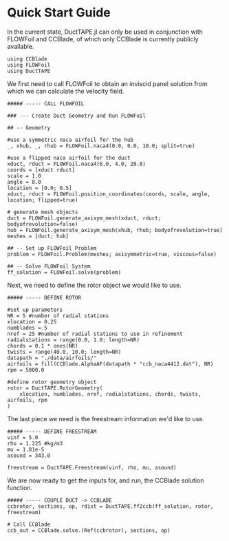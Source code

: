 # Quick Start Guide

In the current state, DuctTAPE.jl can only be used in conjunction with FLOWFoil and CCBlade, of which only CCBlade is currently publicly available.

```
using CCBlade
using FLOWFoil
using DuctTAPE
```

We first need to call FLOWFoil to obtain an inviscid panel solution from which we can calculate the velocity field.

```
##### ----- CALL FLOWFOIL

### --- Create Duct Geometry and Run FLOWFoil

## -- Geometry

#use a symmetric naca airfoil for the hub
_, xhub, _, rhub = FLOWFoil.naca4(0.0, 0.0, 10.0; split=true)

#use a flipped naca airfoil for the duct
xduct, rduct = FLOWFoil.naca4(6.0, 4.0, 20.0)
coords = [xduct rduct]
scale = 1.0
angle = 8.0
location = [0.0; 0.5]
xduct, rduct = FLOWFoil.position_coordinates(coords, scale, angle, location; flipped=true)

# generate mesh objects
duct = FLOWFoil.generate_axisym_mesh(xduct, rduct; bodyofrevolution=false)
hub = FLOWFoil.generate_axisym_mesh(xhub, rhub; bodyofrevolution=true)
meshes = [duct; hub]

## -- Set up FLOWFoil Problem
problem = FLOWFoil.Problem(meshes; axisymmetric=true, viscous=false)

## -- Solve FLOWFoil System
ff_solution = FLOWFoil.solve(problem)
```

Next, we need to define the rotor object we would like to use.

```
##### ----- DEFINE ROTOR

#set up parameters
NR = 5 #number of radial stations
xlocation = 0.25
numblades = 5
nref = 25 #number of radial stations to use in refinement
radialstations = range(0.0, 1.0; length=NR)
chords = 0.1 * ones(NR)
twists = range(40.0, 10.0; length=NR)
datapath = "./data/airfoils/"
airfoils = fill(CCBlade.AlphaAF(datapath * "ccb_naca4412.dat"), NR)
rpm = 5000.0

#define rotor geometry object
rotor = DuctTAPE.RotorGeometry(
    xlocation, numblades, nref, radialstations, chords, twists, airfoils, rpm
)
```

The last piece we need is the freestream information we'd like to use.

```
##### ----- DEFINE FREESTREAM
vinf = 5.0
rho = 1.225 #kg/m3
mu = 1.81e-5
asound = 343.0

freestream = DuctTAPE.Freestream(vinf, rho, mu, asound)
```

We are now ready to get the inputs for, and run, the CCBlade solution function.

```
##### ----- COUPLE DUCT -> CCBLADE
ccbrotor, sections, op, rdist = DuctTAPE.ff2ccb(ff_solution, rotor, freestream)

# Call CCBlade
ccb_out = CCBlade.solve.(Ref(ccbrotor), sections, op)
```

